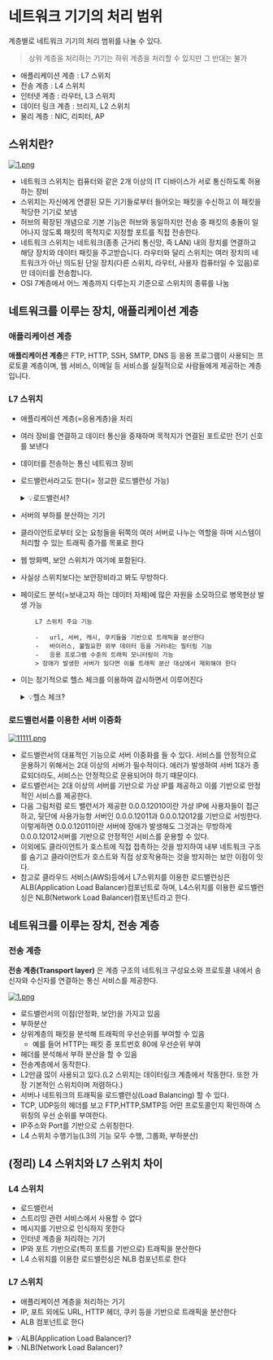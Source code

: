 # 네트워크 기기의 처리 범위

계층별로 네트워크 기기의 처리 범위를 나눌 수 있다.

> 상위 계층을 처리하는 기기는 하위 계층을 처리할 수 있지만 그 반대는 불가

-   애플리케이션 계층 : L7 스위치
-   전송 계층 : L4 스위치
-   인터넷 계층 : 라우터, L3 스위치
-   데이터 링크 계층 : 브리지, L2 스위치
-   물리 계층 : NIC, 리피터, AP

## 스위치란?

[![1.png](https://i.postimg.cc/7h8wxhBz/1.png)](https://postimg.cc/CBNW7hpM)

-   네트워크 스위치는 컴퓨터와 같은 2개 이상의 IT 디바이스가 서로 통신하도록 허용하는 장비
-   스위치는 자신에게 연결된 모든 기기들로부터 들어오는 패킷을 수신하고 이 패킷을 적당한 기기로 보냄
-   허브의 확장된 개념으로 기본 기능은 허브와 동일하지만 전송 중 패킷의 충돌이 일어나지 않도록 패킷의 목적지로 지정할 포트를 직접 전송한다.
-   네트워크 스위치는 네트워크(종종 근거리 통신망, 즉 LAN) 내의 장치를 연결하고 해당 장치와 데이터 패킷을 주고받습니다. 라우터와 달리 스위치는 여러 장치의 네트워크가 아닌 의도된 단일 장치(다른 스위치, 라우터, 사용자 컴퓨터일 수 있음)로만 데이터를 전송합니다.
-   OSI 7계층에서 어느 계층까지 다루는지 기준으로 스위치의 종류를 나눔

## 네트워크를 이루는 장치, 애플리케이션 계층

### 애플리케이션 계층

**애플리케이션 계층**은 FTP, HTTP, SSH, SMTP, DNS 등 응용 프로그램이 사용되는 프로토콜 계층이며, 웹 서비스, 이메일 등 서비스를 실질적으로 사람들에게 제공하는 계층입니다.

### L7 스위치

-   애플리케이션 계층(=응용계층)을 처리
-   여러 장비를 연결하고 데이터 통신을 중재하며 목적지가 연결된 포트로만 전기 신호를 보낸다
-   데이터를 전송하는 통신 네트워크 장비
-   로드밸런서라고도 한다(= 정교한 로드밸런싱 가능)
    <details>
    <summary>💡로드밸런서?</summary>
    <div>

    [![1.png](https://i.postimg.cc/1z7NL3fS/1.png)](https://postimg.cc/DWsZGFrp)

    로드밸런서는 서버에 가해지는 부하(=로드)를 분산(=밸런싱)해주는 장치 또는 기술을 통칭합니다. 클라이언트와 서버풀(Server Pool, 분산 네트워크를 구성하는 서버들의 그룹)사이에 위치하며, 한 대의 서버로 부하가 집중되지 않도록 트래픽을 관리해 각각의 서버가 최적의 퍼포먼스를 보일 수 있도록 합니다.

    </div>

    </details>

-   서버의 부하를 분산하는 기기
-   클라이언트로부터 오는 요청들을 뒤쪽의 여러 서버로 나누는 역할을 하며 시스템이 처리할 수 있는 트래픽 증가를 목표로 한다
-   웹 방화벽, 보안 스위치가 여기에 포함된다.
-   사실상 스위치보다는 보안장비라고 봐도 무방하다.
-   페이로드 분석(=보내고자 하는 데이터 자체)에 많은 자원을 소모하므로 병목현상 발생 가능

            L7 스위치 주요 기능

            -   url, 서버, 캐시, 쿠키들을 기반으로 트래픽을 분산한다
            -   바이러스, 불필요한 외부 데이터 등을 거러내는 필터링 기능
            -   응용 프로그램 수준의 트래픽 모니터링이 가능
            > 장애가 발생한 서버가 있다면 이를 트래픽 분산 대상에서 제외해야 한다

-   이는 정기적으로 헬스 체크를 이용하여 감시하면서 이루어진다
    <details>
    <summary>💡헬스 체크?</summary>
    <div>
        
    미리 답이 정해진 일정한 규칙을 실행시켜 장애의 유무를 결정하고, 필요할 때는 장애 단위를 분리시키는 컴퓨터의 자기 진단 기능이다.

    L4 스위치 또는 L7스위치 모두 헬스 체크를 통해 정상적인 서버 또는 비정상적인 서버를 판별하는데, 헬스 체크는 전송 주기와 재전송 횟수 등을 설정한 이후 반복적으로 서버에 요청을 보내는 것을 말한다. 예를들어 TCP요청을 보냈는데 3-WAY HANDSHAKE가 정상적으로 일어나지 않았다면 정상이 아닌 경우이다.
    </div>

    </details>

### 로드밸런서를 이용한 서버 이중화

[![11111.png](https://i.postimg.cc/NFWb6x1K/11111.png)](https://postimg.cc/T5JrGgNx)

-   로드밸런서의 대표적인 기능으로 서버 이중화를 들 수 있다. 서비스를 안정적으로 운용하기 위해서는 2대 이상의 서버가 필수적이다. 에러가 발생하여 서버 1대가 종료되더라도, 서비스는 안정적으로 운용되어야 하기 때문이다.
-   로드밸런서는 2대 이상의 서버를 기반으로 가상 IP를 제공하고 이를 기반으로 안정적인 서비스를 제공한다.
-   다음 그림처럼 로드 밸런서가 제공한 0.0.0.12010이란 가상 IP에 사용자들이 접근하고, 뒷단에 사용가능항 서버인 0.0.0.12011과 0.0.0.12012를 기반으로 서빙한다. 이렇게하면 0.0.0.12011이란 서버에 장애가 발생해도 그것과는 무방하게 0.0.0.12012서버를 기반으로 안정적인 서비스를 운용할 수 있다.
-   이외에도 클라이언트가 호스트에 직접 접촉하는 것을 방지하여 내부 네트워크 구조를 숨기고 클라이언트가 호스트와 직접 상호작용하는 것을 방지하는 보안 이점이 잇다.
-   참고로 클라우드 서비스(AWS)등에서 L7스위치를 이용한 로드밸런싱은 ALB(Application Load Balancer)컴포넌트로 하며, L4스위치를 이용한 로드밸런싱은 NLB(Network Load Balancer)컴포넌트라고 한다.

## 네트워크를 이루는 장치, 전송 계층

### 전송 계층

**전송 계층(Transport layer)** 은 계층 구조의 네트워크 구성요소와 프로토콜 내에서 송신자와 수신자를 연결하는 통신 서비스를 제공한다.

[![1.png](https://i.postimg.cc/J7Z9xT6r/1.png)](https://postimg.cc/Dmfjyc3H)

-   로드밸런서의 이점(안정화, 보안)을 가지고 있음
-   부하분산
-   상위계층의 패킷을 분석해 트래픽의 우선순위를 부여할 수 있음
    -   예를 들어 HTTP는 패킷 중 포트번호 80에 우선순위 부여
-   헤더를 분석해서 부하 분산을 할 수 있음
-   전송계층에서 동작한다.
-   L2만큼 많이 사용되고 있다.(L2 스위치는 데이터링크 계층에서 작동한다. 또한 가장 기본적인 스위치이며 저렴하다.)
-   서버나 네트워크의 트래픽을 로드밸런싱(Load Balancing) 할 수 있다.
-   TCP, UDP등의 헤더를 보고 FTP,HTTP,SMTP등 어떤 프로토콜인지 확인하여 스위칭의 우선 순위를 부여한다.
-   IP주소와 Port를 기반으로 스위칭한다.
-   L4 스위치 수행기능(L3의 기능 모두 수행, 그룹화, 부하분산)

## (정리) L4 스위치와 L7 스위치 차이

### L4 스위치

-   로드밸런서
-   스트리밍 관련 서비스에서 사용할 수 없다
-   메시지를 기반으로 인식하지 못한다
-   인터넷 계층을 처리하는 기기
-   IP와 포트 기반으로(특히 포트를 기반으로) 트래픽을 분산한다
-   L4 스위치를 이용한 로드밸런싱은 NLB 컴포넌트로 한다

### L7 스위치

-   애플리케이션 계층을 처리하는 기기
-   IP, 포트 외에도 URL, HTTP 헤더, 쿠키 등을 기반으로 트래픽을 분산한다
-   ALB 컴포넌트로 한다

<details>
    <summary>💡ALB(Application Load Balancer)?</summary>
    <div>
    - ALB는 L7단의 로드 밸런서를 지원합니다. </br>
    - ALB는 HTTP/HTTPS 프로토콜의 헤더를 보고 적절한 패킷으로 전송합니다. </br>
    - ALB는 IP주소 + 포트번호 + 패킷 내용을 보고 스위칭합니다. </br>
    - ALB는 L7단을 지원하기 때문에 SSL 적용이 가능합니다. (SSL: 보안 소켓 계층(Secure Sockets Layer)은 웹사이트와 브라우저 사이(또는 두 서버 사이)에 전송되는 데이터를 암호화하여 인터넷 연결을 보호하기 위한 표준 기술)
    </div>

</details>
<details>
    <summary>💡NLB(Network Load Balancer)?</summary>
    <div>
    - NLB는 L4단의 로드 밸런서를 지원합니다. </br>
    - NLB는 TCP/IP 프로토콜의 헤더를 보고 적절한 패킷으로 전송합니다. </br>
    - NLB는 IP + 포트번호를 보고 스위칭합니다. </br>
    - NLB는 SSL 적용이 인프라 단에서 불가능하여 애플리케이션에서 따로 적용해 주어야 합니다. </br>
    - NLB의 장점은 클라이언트 요청에 대해서 낮은 대기 시간이 걸린다. NLB는 네트워크 계층까지만 확인하기 때문에 7계층인 ALB보다 빠르다.
    </div>

</details>
